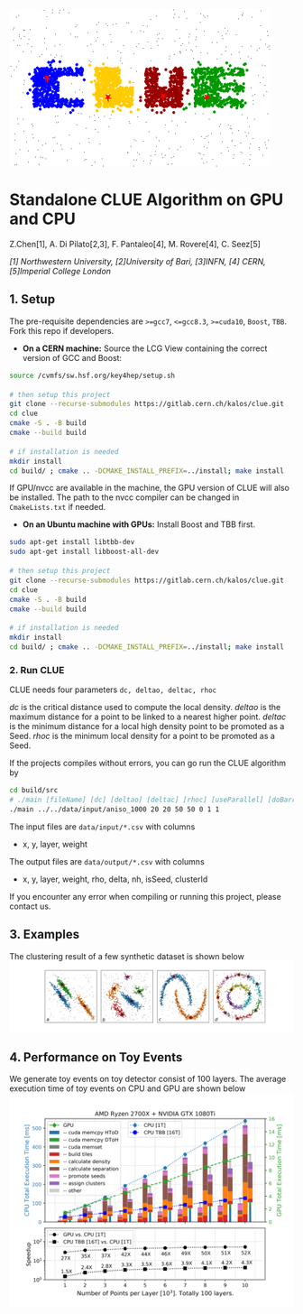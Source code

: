 ![Logo](plots/clue_logo.png)

# Standalone CLUE Algorithm on GPU and CPU

Z.Chen[1], A. Di Pilato[2,3], F. Pantaleo[4], M. Rovere[4], C. Seez[5]

*[1] Northwestern University, [2]University of Bari, [3]INFN, [4] CERN, [5]Imperial College London*

## 1. Setup

The pre-requisite dependencies are `>=gcc7`, `<=gcc8.3`, `>=cuda10`, `Boost`, `TBB`. Fork this repo if developers.

* **On a CERN machine:** Source the LCG View containing the correct version of GCC and Boost:
```bash
source /cvmfs/sw.hsf.org/key4hep/setup.sh

# then setup this project
git clone --recurse-submodules https://gitlab.cern.ch/kalos/clue.git
cd clue
cmake -S . -B build
cmake --build build

# if installation is needed
mkdir install
cd build/ ; cmake .. -DCMAKE_INSTALL_PREFIX=../install; make install
```
If GPU/nvcc are available in the machine, the GPU version of CLUE will also be installed.
The path to the nvcc compiler can be changed in `CmakeLists.txt` if needed.

* **On an Ubuntu machine with GPUs:** Install Boost and TBB first.
```bash
sudo apt-get install libtbb-dev
sudo apt-get install libboost-all-dev

# then setup this project
git clone --recurse-submodules https://gitlab.cern.ch/kalos/clue.git
cd clue
cmake -S . -B build
cmake --build build

# if installation is needed
mkdir install
cd build/ ; cmake .. -DCMAKE_INSTALL_PREFIX=../install; make install
```

### 2. Run CLUE
CLUE needs four parameters `dc, deltao, deltac, rhoc`

_dc_ is the critical distance used to compute the local density.
_deltao_ is the maximum distance for a point to be linked to a nearest higher
point.
_deltac_ is the minimum distance for a local high density point to be promoted
as a Seed.
_rhoc_ is the minimum local density for a point to be promoted as a Seed.

If the projects compiles without errors, you can go run the CLUE algorithm by
```bash
cd build/src
# ./main [fileName] [dc] [deltao] [deltac] [rhoc] [useParallel] [doBarrel] [verbose]
./main ../../data/input/aniso_1000 20 20 50 50 0 1 1
```

The input files are `data/input/*.csv` with columns 
* x, y, layer, weight

The output files are `data/output/*.csv` with columns
* x, y, layer, weight, rho, delta, nh, isSeed, clusterId

If you encounter any error when compiling or running this project, please
contact us.

## 3. Examples
The clustering result of a few synthetic dataset is shown below
![Datasets](Figure3.png)

## 4. Performance on Toy Events
We generate toy events on toy detector consist of 100 layers.
The average execution time of toy events on CPU and GPU are shown below
![Execution Time](Figure5_1.png)

